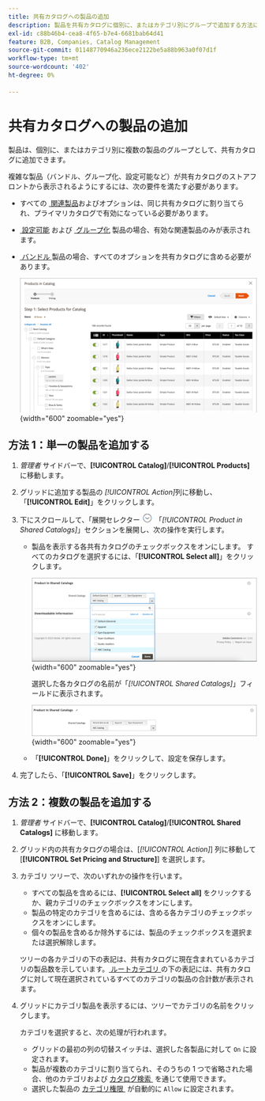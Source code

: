 ```yaml
---
title: 共有カタログへの製品の追加
description: 製品を共有カタログに個別に、またはカテゴリ別にグループで追加する方法について説明します。
exl-id: c88b46b4-cea8-4f65-b7e4-6681bab64d41
feature: B2B, Companies, Catalog Management
source-git-commit: 01148770946a236ece2122be5a88b963a0f07d1f
workflow-type: tm+mt
source-wordcount: '402'
ht-degree: 0%

---
```


# 共有カタログへの製品の追加

製品は、個別に、またはカテゴリ別に複数の製品のグループとして、共有カタログに追加できます。

複雑な製品（バンドル、グループ化、設定可能など）が共有カタログのストアフロントから表示されるようにするには、次の要件を満たす必要があります。

- すべての [&#x200B; 関連製品 &#x200B;](../catalog/product-configurations.md) およびオプションは、同じ共有カタログに割り当てられ、プライマリカタログで有効になっている必要があります。
- [&#x200B; 設定可能 &#x200B;](../catalog/product-create-configurable.md) および [&#x200B; グループ化 &#x200B;](../catalog/product-create-grouped.md) 製品の場合、有効な関連製品のみが表示されます。
- [&#x200B; バンドル &#x200B;](../catalog/product-create-bundle.md) 製品の場合、すべてのオプションを共有カタログに含める必要があります。

  ![&#x200B; カタログ用の製品を選択 &#x200B;](./assets/shared-catalog-select-products-step-1.png){width="600" zoomable="yes"}

## 方法 1：単一の製品を追加する

1. _管理者_ サイドバーで、**[!UICONTROL Catalog]**/**[!UICONTROL Products]** に移動します。

1. グリッドに追加する製品の _[!UICONTROL Action]_&#x200B;列に移動し、「**[!UICONTROL Edit]**」をクリックします。

1. 下にスクロールして、「展開セレクター ![&#x200B; 展開セレクター &#x200B;](../assets/icon-display-expand.png) 「_[!UICONTROL Product in Shared Catalogs]_」セクションを展開し、次の操作を実行します。

   - 製品を表示する各共有カタログのチェックボックスをオンにします。 すべてのカタログを選択するには、「**[!UICONTROL Select all]**」をクリックします。

     ![&#x200B; 共有カタログ内の製品 &#x200B;](./assets/shared-catalog-assign-from-product.png){width="600" zoomable="yes"}

     選択した各カタログの名前が「_[!UICONTROL Shared Catalogs]_」フィールドに表示されます。

     ![&#x200B; 割り当てられている共有カタログ &#x200B;](./assets/shared-catalog-assigned.png){width="600" zoomable="yes"}

   - 「**[!UICONTROL Done]**」をクリックして、設定を保存します。

1. 完了したら、「**[!UICONTROL Save]**」をクリックします。

## 方法 2：複数の製品を追加する

1. _管理者_ サイドバーで、**[!UICONTROL Catalog]**/**[!UICONTROL Shared Catalogs]** に移動します。

1. グリッド内の共有カタログの場合は、[_[!UICONTROL Action]_] 列に移動して [**[!UICONTROL Set Pricing and Structure]**] を選択します。

1. カテゴリ ツリーで、次のいずれかの操作を行います。

   - すべての製品を含めるには、**[!UICONTROL Select all]** をクリックするか、親カテゴリのチェックボックスをオンにします。
   - 製品の特定のカテゴリを含めるには、含める各カテゴリのチェックボックスをオンにします。
   - 個々の製品を含めるか除外するには、製品のチェックボックスを選択または選択解除します。

   ツリーの各カテゴリの下の表記は、共有カタログに現在含まれているカテゴリの製品数を示しています。 [&#x200B; ルートカテゴリ &#x200B;](../catalog/category-root.md) の下の表記には、共有カタログに対して現在選択されているすべてのカテゴリの製品の合計数が表示されます。

1. グリッドにカテゴリ製品を表示するには、ツリーでカテゴリの名前をクリックします。

   カテゴリを選択すると、次の処理が行われます。

   - グリッドの最初の列の切替スイッチは、選択した各製品に対して `On` に設定されます。
   - 製品が複数のカテゴリに割り当てられ、そのうちの 1 つで省略された場合、他のカテゴリおよび [&#x200B; カタログ検索 &#x200B;](../catalog/search.md) を通じて使用できます。
   - 選択した製品の [&#x200B; カテゴリ権限 &#x200B;](../catalog/category-permissions.md) が自動的に `Allow` に設定されます。
